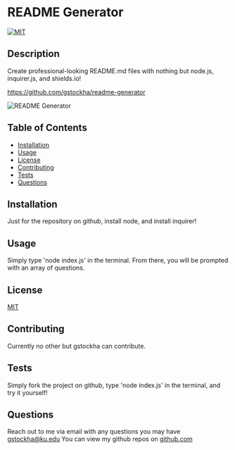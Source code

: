 # README Generator
  [![MIT](https://img.shields.io/badge/license-MIT-green)](https://img.shields.io/badge/license-MIT-green)
  ## Description

  Create professional-looking README.md files with nothing but node.js, inquirer.js, and shields.io!
   
  https://github.com/gstockha/readme-generator
   
  ![README Generator](assets/code.jpg)
    
    
  ## Table of Contents

  * [Installation](#installation)
  * [Usage](#usage)
  * [License](#license)
  * [Contributing](#contributing)
  * [Tests](#tests)
  * [Questions](#questions)
  
  ## Installation

  Just for the repository on github, install node, and install inquirer!

  ## Usage

  Simply type 'node index.js' in the terminal. From there, you will be prompted with an array of questions.

  ## License

  [MIT](https://choosealicense.com/licenses/mit/)

  ## Contributing

  Currently no other but gstockha can contribute.

  ## Tests

  Simply fork the project on github, type 'node index.js' in the terminal, and try it yourself!

  ## Questions

  Reach out to me via email with any questions you may have gstockha@ku.edu
  You can view my github repos on [github.com](https://github.com/gstockha?tab=repositories)
  